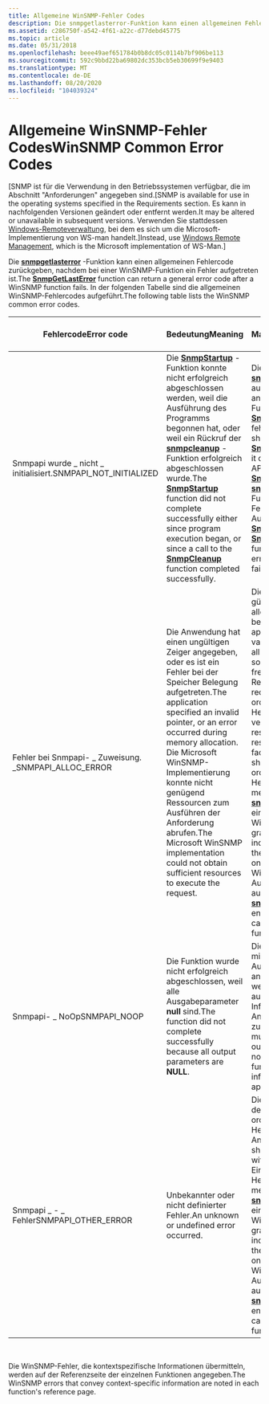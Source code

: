 ```yaml
---
title: Allgemeine WinSNMP-Fehler Codes
description: Die snmpgetlasterror-Funktion kann einen allgemeinen Fehlercode zurückgeben, nachdem bei einer WinSNMP-Funktion ein Fehler aufgetreten ist. In der folgenden Tabelle sind die allgemeinen WinSNMP-Fehlercodes aufgeführt.
ms.assetid: c286750f-a542-4f61-a22c-d77debd45775
ms.topic: article
ms.date: 05/31/2018
ms.openlocfilehash: beee49aef651784b0b8dc05c0114b7bf906be113
ms.sourcegitcommit: 592c9bbd22ba69802dc353bcb5eb30699f9e9403
ms.translationtype: MT
ms.contentlocale: de-DE
ms.lasthandoff: 08/20/2020
ms.locfileid: "104039324"
---
```

# <a name="winsnmp-common-error-codes"></a><span data-ttu-id="e6e7d-104">Allgemeine WinSNMP-Fehler Codes</span><span class="sxs-lookup"><span data-stu-id="e6e7d-104">WinSNMP Common Error Codes</span></span>

<span data-ttu-id="e6e7d-105">\[SNMP ist für die Verwendung in den Betriebssystemen verfügbar, die im Abschnitt "Anforderungen" angegeben sind.</span><span class="sxs-lookup"><span data-stu-id="e6e7d-105">\[SNMP is available for use in the operating systems specified in the Requirements section.</span></span> <span data-ttu-id="e6e7d-106">Es kann in nachfolgenden Versionen geändert oder entfernt werden.</span><span class="sxs-lookup"><span data-stu-id="e6e7d-106">It may be altered or unavailable in subsequent versions.</span></span> <span data-ttu-id="e6e7d-107">Verwenden Sie stattdessen [Windows-Remoteverwaltung](/windows/desktop/WinRM/portal), bei dem es sich um die Microsoft-Implementierung von WS-man handelt.\]</span><span class="sxs-lookup"><span data-stu-id="e6e7d-107">Instead, use [Windows Remote Management](/windows/desktop/WinRM/portal), which is the Microsoft implementation of WS-Man.\]</span></span>

<span data-ttu-id="e6e7d-108">Die [**snmpgetlasterror**](/windows/desktop/api/Winsnmp/nf-winsnmp-snmpgetlasterror) -Funktion kann einen allgemeinen Fehlercode zurückgeben, nachdem bei einer WinSNMP-Funktion ein Fehler aufgetreten ist.</span><span class="sxs-lookup"><span data-stu-id="e6e7d-108">The [**SnmpGetLastError**](/windows/desktop/api/Winsnmp/nf-winsnmp-snmpgetlasterror) function can return a general error code after a WinSNMP function fails.</span></span> <span data-ttu-id="e6e7d-109">In der folgenden Tabelle sind die allgemeinen WinSNMP-Fehlercodes aufgeführt.</span><span class="sxs-lookup"><span data-stu-id="e6e7d-109">The following table lists the WinSNMP common error codes.</span></span>



| <span data-ttu-id="e6e7d-110">Fehlercode</span><span class="sxs-lookup"><span data-stu-id="e6e7d-110">Error code</span></span>                | <span data-ttu-id="e6e7d-111">Bedeutung</span><span class="sxs-lookup"><span data-stu-id="e6e7d-111">Meaning</span></span>                                                                                                                                                                                                        | <span data-ttu-id="e6e7d-112">Empfohlene Maßnahme</span><span class="sxs-lookup"><span data-stu-id="e6e7d-112">Recommended action</span></span>                                                                                                                                                                                                                                                                                                                                                                    |
|---------------------------|----------------------------------------------------------------------------------------------------------------------------------------------------------------------------------------------------------------|---------------------------------------------------------------------------------------------------------------------------------------------------------------------------------------------------------------------------------------------------------------------------------------------------------------------------------------------------------------------------------------|
| <span data-ttu-id="e6e7d-113">Snmpapi wurde \_ nicht \_ initialisiert.</span><span class="sxs-lookup"><span data-stu-id="e6e7d-113">SNMPAPI\_NOT\_INITIALIZED</span></span> | <span data-ttu-id="e6e7d-114">Die [**SnmpStartup**](/windows/desktop/api/Winsnmp/nf-winsnmp-snmpstartup) -Funktion konnte nicht erfolgreich abgeschlossen werden, weil die Ausführung des Programms begonnen hat, oder weil ein Rückruf der [**snmpcleanup**](/windows/desktop/api/Winsnmp/nf-winsnmp-snmpcleanup) -Funktion erfolgreich abgeschlossen wurde.</span><span class="sxs-lookup"><span data-stu-id="e6e7d-114">The [**SnmpStartup**](/windows/desktop/api/Winsnmp/nf-winsnmp-snmpstartup) function did not complete successfully either since program execution began, or since a call to the [**SnmpCleanup**](/windows/desktop/api/Winsnmp/nf-winsnmp-snmpcleanup) function completed successfully.</span></span> | <span data-ttu-id="e6e7d-115">Die Anwendung sollte [**snmpgetlasterror**](/windows/desktop/api/Winsnmp/nf-winsnmp-snmpgetlasterror) aufrufen, bevor Sie eine andere WinSNMP-API-Funktion aufruft, wenn [**SnmpStartup**](/windows/desktop/api/Winsnmp/nf-winsnmp-snmpstartup) fehlschlägt.</span><span class="sxs-lookup"><span data-stu-id="e6e7d-115">The application should call [**SnmpGetLastError**](/windows/desktop/api/Winsnmp/nf-winsnmp-snmpgetlasterror) before it calls any other WinSNMP API function when [**SnmpStartup**](/windows/desktop/api/Winsnmp/nf-winsnmp-snmpstartup) fails.</span></span> <span data-ttu-id="e6e7d-116">Die [**snmpgetlasterror**](/windows/desktop/api/Winsnmp/nf-winsnmp-snmpgetlasterror) -Funktion gibt erweiterte Fehlerinformationen zum Ausfall von [**SnmpStartup**](/windows/desktop/api/Winsnmp/nf-winsnmp-snmpstartup)zurück.</span><span class="sxs-lookup"><span data-stu-id="e6e7d-116">The [**SnmpGetLastError**](/windows/desktop/api/Winsnmp/nf-winsnmp-snmpgetlasterror) function returns extended error information about the failure of [**SnmpStartup**](/windows/desktop/api/Winsnmp/nf-winsnmp-snmpstartup).</span></span>                                                          |
| <span data-ttu-id="e6e7d-117">Fehler bei Snmpapi- \_ Zuweisung. \_</span><span class="sxs-lookup"><span data-stu-id="e6e7d-117">SNMPAPI\_ALLOC\_ERROR</span></span>     | <span data-ttu-id="e6e7d-118">Die Anwendung hat einen ungültigen Zeiger angegeben, oder es ist ein Fehler bei der Speicher Belegung aufgetreten.</span><span class="sxs-lookup"><span data-stu-id="e6e7d-118">The application specified an invalid pointer, or an error occurred during memory allocation.</span></span> <span data-ttu-id="e6e7d-119">Die Microsoft WinSNMP-Implementierung konnte nicht genügend Ressourcen zum Ausführen der Anforderung abrufen.</span><span class="sxs-lookup"><span data-stu-id="e6e7d-119">The Microsoft WinSNMP implementation could not obtain sufficient resources to execute the request.</span></span>                | <span data-ttu-id="e6e7d-120">Die Anwendung sollte gültige Speicher Zeiger für alle Ausgabeparameter bereitstellen.</span><span class="sxs-lookup"><span data-stu-id="e6e7d-120">The application should provide valid memory pointers for all output parameters.</span></span> <span data-ttu-id="e6e7d-121">Er sollte Ressourcen freigeben, Ressourcenanforderungen reduzieren oder ein ordnungsgemäßes Herunterfahren vereinfachen.</span><span class="sxs-lookup"><span data-stu-id="e6e7d-121">It should free resources, reduce resource requirements, or facilitate a graceful shutdown.</span></span> <span data-ttu-id="e6e7d-122">Ein ordnungsgemäßes Herunterfahren umfasst mehrere Aufrufe der [**snmpclose**](/windows/desktop/api/Winsnmp/nf-winsnmp-snmpclose) -Funktion, eine für jede geöffnete WinSNMP-Sitzung.</span><span class="sxs-lookup"><span data-stu-id="e6e7d-122">A graceful shutdown includes multiple calls to the [**SnmpClose**](/windows/desktop/api/Winsnmp/nf-winsnmp-snmpclose) function, one for each open WinSNMP session.</span></span> <span data-ttu-id="e6e7d-123">Außerdem ist ein aufrufsvorgang der [**snmpcleanup**](/windows/desktop/api/Winsnmp/nf-winsnmp-snmpcleanup) -Funktion enthalten.</span><span class="sxs-lookup"><span data-stu-id="e6e7d-123">It also includes a call to the [**SnmpCleanup**](/windows/desktop/api/Winsnmp/nf-winsnmp-snmpcleanup) function.</span></span> |
| <span data-ttu-id="e6e7d-124">Snmpapi- \_ NoOp</span><span class="sxs-lookup"><span data-stu-id="e6e7d-124">SNMPAPI\_NOOP</span></span>             | <span data-ttu-id="e6e7d-125">Die Funktion wurde nicht erfolgreich abgeschlossen, weil alle Ausgabeparameter **null** sind.</span><span class="sxs-lookup"><span data-stu-id="e6e7d-125">The function did not complete successfully because all output parameters are **NULL**.</span></span>                                                                                                                         | <span data-ttu-id="e6e7d-126">Die Anwendung muss mindestens einen Ausgabeparameter angeben, der nicht **null** ist, wenn eine Funktion aufgerufen wird, die Informationen an die Anwendung zurückgibt.</span><span class="sxs-lookup"><span data-stu-id="e6e7d-126">The application must specify at least one output parameter that is not **NULL** when calling a function that returns information to the application.</span></span>                                                                                                                                                                                                                                  |
| <span data-ttu-id="e6e7d-127">Snmpapi \_ - \_ Fehler</span><span class="sxs-lookup"><span data-stu-id="e6e7d-127">SNMPAPI\_OTHER\_ERROR</span></span>     | <span data-ttu-id="e6e7d-128">Unbekannter oder nicht definierter Fehler.</span><span class="sxs-lookup"><span data-stu-id="e6e7d-128">An unknown or undefined error occurred.</span></span>                                                                                                                                                                        | <span data-ttu-id="e6e7d-129">Die Anwendung sollte in der Regel mit einem ordnungsgemäßen Herunterfahren Antworten.</span><span class="sxs-lookup"><span data-stu-id="e6e7d-129">The application should usually respond with a graceful shutdown.</span></span> <span data-ttu-id="e6e7d-130">Ein ordnungsgemäßes Herunterfahren umfasst mehrere Aufrufe der [**snmpclose**](/windows/desktop/api/Winsnmp/nf-winsnmp-snmpclose) -Funktion, eine für jede geöffnete WinSNMP-Sitzung.</span><span class="sxs-lookup"><span data-stu-id="e6e7d-130">A graceful shutdown includes multiple calls to the [**SnmpClose**](/windows/desktop/api/Winsnmp/nf-winsnmp-snmpclose) function, one for each open WinSNMP session.</span></span> <span data-ttu-id="e6e7d-131">Außerdem ist ein aufrufsvorgang der [**snmpcleanup**](/windows/desktop/api/Winsnmp/nf-winsnmp-snmpcleanup) -Funktion enthalten.</span><span class="sxs-lookup"><span data-stu-id="e6e7d-131">It also includes a call to the [**SnmpCleanup**](/windows/desktop/api/Winsnmp/nf-winsnmp-snmpcleanup) function.</span></span>                                                                                                           |



 

<span data-ttu-id="e6e7d-132">Die WinSNMP-Fehler, die kontextspezifische Informationen übermitteln, werden auf der Referenzseite der einzelnen Funktionen angegeben.</span><span class="sxs-lookup"><span data-stu-id="e6e7d-132">The WinSNMP errors that convey context-specific information are noted in each function's reference page.</span></span>

 

 